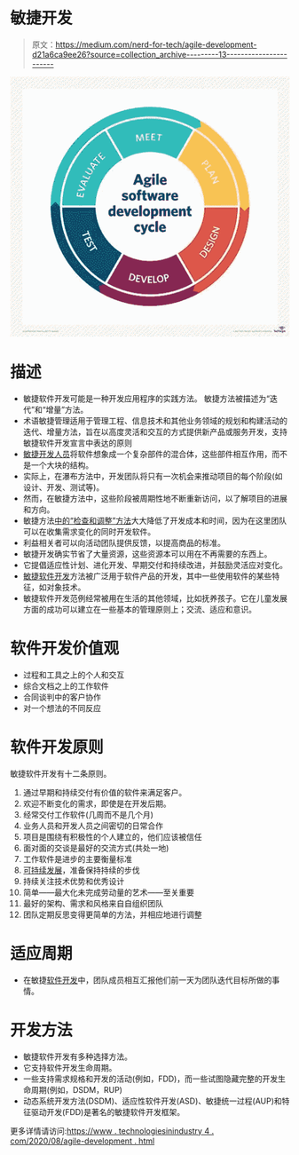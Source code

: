 # 敏捷开发

> 原文：<https://medium.com/nerd-for-tech/agile-development-d21a6ca9ee26?source=collection_archive---------13----------------------->

![](img/97d846308932339df644c029b87cacbd.png)

# 描述

*   敏捷软件开发可能是一种开发应用程序的实践方法。
    敏捷方法被描述为“迭代”和“增量”方法。
*   术语敏捷管理适用于管理工程、信息技术和其他业务领域的规划和构建活动的迭代、增量方法，旨在以高度灵活和交互的方式提供新产品或服务开发，支持敏捷软件开发宣言中表达的原则
*   [敏捷开发人员](https://www.technologiesinindustry4.com/)将软件想象成一个复杂部件的混合体，这些部件相互作用，而不是一个大块的结构。
*   实际上，在瀑布方法中，开发团队将只有一次机会来推动项目的每个阶段(如设计、开发、测试等)。
*   然而，在敏捷方法中，这些阶段被周期性地不断重新访问，以了解项目的进展和方向。
*   敏捷方法[中的“检查和调整”方法](https://www.technologiesinindustry4.com/)大大降低了开发成本和时间，因为在这里团队可以在收集需求变化的同时开发软件。
*   利益相关者可以向活动团队提供反馈，以提高商品的标准。
*   敏捷开发确实节省了大量资源，这些资源本可以用在不再需要的东西上。
*   它提倡适应性计划、进化开发、早期交付和持续改进，并鼓励灵活应对变化。
*   [敏捷软件开发](https://www.technologiesinindustry4.com/)方法被广泛用于软件产品的开发，其中一些使用软件的某些特征，如对象技术。
*   敏捷软件开发范例经常被用在生活的其他领域，比如抚养孩子。它在儿童发展方面的成功可以建立在一些基本的管理原则上；交流、适应和意识。

# 软件开发价值观

*   过程和工具之上的个人和交互
*   综合文档之上的工作软件
*   合同谈判中的客户协作
*   对一个想法的不同反应

# 软件开发原则

敏捷软件开发有十二条原则。

1.  通过早期和持续交付有价值的软件来满足客户。
2.  欢迎不断变化的需求，即使是在开发后期。
3.  经常交付工作软件(几周而不是几个月)
4.  业务人员和开发人员之间密切的日常合作
5.  项目是围绕有积极性的个人建立的，他们应该被信任
6.  面对面的交谈是最好的交流方式(共处一地)
7.  工作软件是进步的主要衡量标准
8.  [可持续发展](https://www.technologiesinindustry4.com/)，准备保持持续的步伐
9.  持续关注技术优势和优秀设计
10.  简单——最大化未完成劳动量的艺术——至关重要
11.  最好的架构、需求和风格来自自组织团队
12.  团队定期反思变得更简单的方法，并相应地进行调整

# 适应周期

*   在敏捷[软件开发](https://www.technologiesinindustry4.com/)中，团队成员相互汇报他们前一天为团队迭代目标所做的事情。

# 开发方法

*   敏捷软件开发有多种选择方法。
*   它支持软件开发生命周期。
*   一些支持需求规格和开发的活动(例如，FDD)，而一些试图隐藏完整的开发生命周期(例如，DSDM，RUP)
*   动态系统开发方法(DSDM)、适应性软件开发(ASD)、敏捷统一过程(AUP)和特征驱动开发(FDD)是著名的敏捷软件开发框架。

更多详情请访问:[https://www . technologiesinindustry 4 . com/2020/08/agile-development . html](https://www.technologiesinindustry4.com/2020/08/agile-development.html)